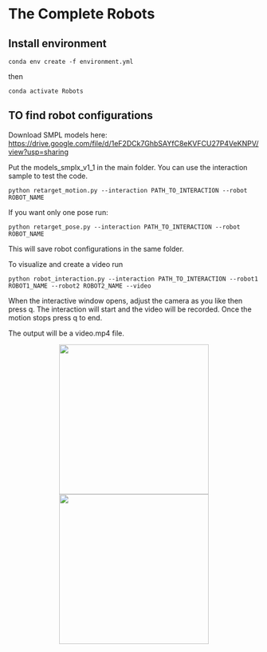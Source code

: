 # The Complete Robots

## Install environment


```
conda env create -f environment.yml
```
then 

```
conda activate Robots
```


## TO find robot configurations


Download SMPL models here: https://drive.google.com/file/d/1eF2DCk7GhbSAYfC8eKVFCU27P4VeKNPV/view?usp=sharing

Put the models_smplx_v1_1 in the main folder.
You can use the interaction sample to test the code.

```
python retarget_motion.py --interaction PATH_TO_INTERACTION --robot ROBOT_NAME
```

If you want only one pose run:

```
python retarget_pose.py --interaction PATH_TO_INTERACTION --robot ROBOT_NAME
```

This will save robot configurations in the same folder.

To visualize and create a video run 
```
python robot_interaction.py --interaction PATH_TO_INTERACTION --robot1 ROBOT1_NAME --robot2 ROBOT2_NAME --video 
```
When the interactive window opens, adjust the camera as you like then press q. The interaction will start and the video will be recorded. Once the motion stops press q to end.

The output will be a video.mp4 file.

<p align="center">
  <img src="images/robot_play.gif" width="300"/>
  <img src="images/human_play.gif", width="300">
</p>
